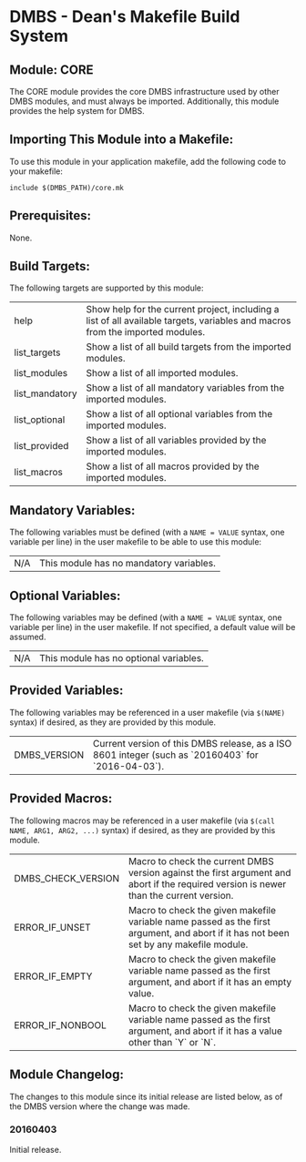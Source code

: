 DMBS - Dean's Makefile Build System
===================================


Module: CORE
------------

The CORE module provides the core DMBS infrastructure used by other DMBS
modules, and must always be imported. Additionally, this module provides the
help system for DMBS.

## Importing This Module into a Makefile:

To use this module in your application makefile, add the following code to your
makefile:

    include $(DMBS_PATH)/core.mk

## Prerequisites:

None.

## Build Targets:

The following targets are supported by this module:

<table>
 <tbody>
   <tr>
    <td>help</td>
    <td>Show help for the current project, including a list of all available targets, variables and macros from the imported modules.</td>
   </tr>
   <tr>
    <td>list_targets</td>
    <td>Show a list of all build targets from the imported modules.</td>
   </tr>
   <tr>
    <td>list_modules</td>
    <td>Show a list of all imported modules.</td>
   </tr>
   <tr>
    <td>list_mandatory</td>
    <td>Show a list of all mandatory variables from the imported modules.</td>
   </tr>
   <tr>
    <td>list_optional</td>
    <td>Show a list of all optional variables from the imported modules.</td>
   </tr>
   <tr>
    <td>list_provided</td>
    <td>Show a list of all variables provided by the imported modules.</td>
   </tr>
   <tr>
    <td>list_macros</td>
    <td>Show a list of all macros provided by the imported modules.</td>
   </tr>
 </tbody>
</table>

## Mandatory Variables:

The following variables must be defined (with a `NAME = VALUE` syntax, one
variable per line) in the user makefile to be able to use this module:

<table>
 <tbody>
   <tr>
    <td>N/A</td>
    <td>This module has no mandatory variables.</td>
   </tr>
 </tbody>
</table>

## Optional Variables:

The following variables may be defined (with a `NAME = VALUE` syntax, one
variable per line) in the user makefile. If not specified, a default value will
be assumed.

<table>
 <tbody>
   <tr>
    <td>N/A</td>
    <td>This module has no optional variables.</td>
   </tr>
 </tbody>
</table>

## Provided Variables:

The following variables may be referenced in a user makefile (via `$(NAME)`
syntax) if desired, as they are provided by this module.

<table>
 <tbody>
   <tr>
    <td>DMBS_VERSION</td>
    <td>Current version of this DMBS release, as a ISO 8601 integer (such as `20160403` for `2016-04-03`).</td>
   </tr>
 </tbody>
</table>

## Provided Macros:

The following macros may be referenced in a user makefile (via
`$(call NAME, ARG1, ARG2, ...)` syntax) if desired, as they are provided by
this module.

<table>
 <tbody>
   <tr>
    <td>DMBS_CHECK_VERSION</td>
    <td>Macro to check the current DMBS version against the first argument and abort if the required version is newer than the current version.</td>
   </tr>
   <tr>
    <td>ERROR_IF_UNSET</td>
    <td>Macro to check the given makefile variable name passed as the first argument, and abort if it has not been set by any makefile module.</td>
   </tr>
   <tr>
    <td>ERROR_IF_EMPTY</td>
    <td>Macro to check the given makefile variable name passed as the first argument, and abort if it has an empty value.</td>
   </tr>
   <tr>
    <td>ERROR_IF_NONBOOL</td>
    <td>Macro to check the given makefile variable name passed as the first argument, and abort if it has a value other than `Y` or `N`.</td>
   </tr>
 </tbody>
</table>

## Module Changelog:

The changes to this module since its initial release are listed below, as of the
DMBS version where the change was made.

### 20160403
Initial release.
